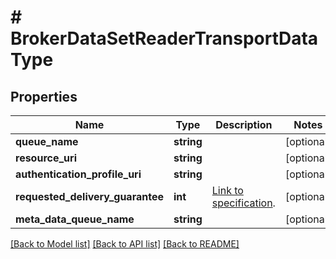 # # BrokerDataSetReaderTransportDataType

## Properties

Name | Type | Description | Notes
------------ | ------------- | ------------- | -------------
**queue_name** | **string** |  | [optional]
**resource_uri** | **string** |  | [optional]
**authentication_profile_uri** | **string** |  | [optional]
**requested_delivery_guarantee** | **int** | [Link to specification](https://reference.opcfoundation.org/v105/Core/docs/Part14/6.4.2/#6.4.2.1). | [optional]
**meta_data_queue_name** | **string** |  | [optional]

[[Back to Model list]](../../README.md#models) [[Back to API list]](../../README.md#endpoints) [[Back to README]](../../README.md)
